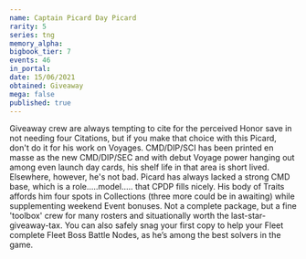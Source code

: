 ```yaml
---
name: Captain Picard Day Picard
rarity: 5
series: tng
memory_alpha:
bigbook_tier: 7
events: 46
in_portal:
date: 15/06/2021
obtained: Giveaway
mega: false
published: true
---
```


Giveaway crew are always tempting to cite for the perceived Honor save in not needing four Citations, but if you make that choice with this Picard, don't do it for his work on Voyages. CMD/DIP/SCI has been printed en masse as the new CMD/DIP/SEC and with debut Voyage power hanging out among even launch day cards, his shelf life in that area is short lived. Elsewhere, however, he's not bad. Picard has always lacked a strong CMD base, which is a role.....model..... that CPDP fills nicely. His body of Traits affords him four spots in Collections (three more could be in awaiting) while supplementing weekend Event bonuses. Not a complete package, but a fine 'toolbox' crew for many rosters and situationally worth the last-star-giveaway-tax. You can also safely snag your first copy to help your Fleet complete Fleet Boss Battle Nodes, as he’s among the best solvers in the game.

